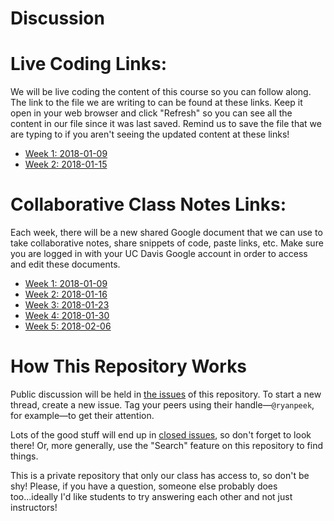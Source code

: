 Discussion
==========

# Live Coding Links:
We will be live coding the content of this course so you can follow along. The link to the file we are writing to can be found at these links. Keep it open in your web browser and click "Refresh" so you can see all the content in our file since it was last saved. Remind us to save the file that we are typing to if you aren't seeing the updated content at these links!

- [Week 1: 2018-01-09](https://dl.dropboxusercontent.com/s/odkuptfvl5kqskt/2018-R-DAVIS-w1.R?dl=0)
- [Week 2: 2018-01-15](https://dl.dropboxusercontent.com/s/nd15b2o4rojq83f/2018-R-DAVIS-w02.R?dl=0)

# Collaborative Class Notes Links:

Each week, there will be a new shared Google document that we can use to take collaborative notes, share snippets of code, paste links, etc. Make sure you are logged in with your UC Davis Google account in order to access and edit these documents.

- [Week 1: 2018-01-09](https://docs.google.com/a/ucdavis.edu/document/d/1BuqJQtjQBVQVJACWZQQreh6q25rOp2-ZNdTjlWhtfBg/edit?usp=sharing)
- [Week 2: 2018-01-16](https://docs.google.com/a/ucdavis.edu/document/d/1zFIADrANfJh-k64l6KAqMTPYg7q_QQ2nc_K1BJIKOaE/edit?usp=sharing)
- [Week 3: 2018-01-23](https://docs.google.com/a/ucdavis.edu/document/d/142D0uAKe5GnWK-15-axrOvotz9pXtVmni04vXKbsB6E/edit?usp=sharing)
- [Week 4: 2018-01-30](https://docs.google.com/a/ucdavis.edu/document/d/10Ahh6zsbCOnuoQ0VsbLz4YZU_iwNobjZEQhsSVNS_KU/edit?usp=sharing)
- [Week 5: 2018-02-06](https://docs.google.com/a/ucdavis.edu/document/d/1oBb6CtOC-MpBmMtWKnG-H4aDJuQ297IKGQxY4juYx9A/edit?usp=sharing)

# How This Repository Works
Public discussion will be held in [the issues][] of this repository. To start a new thread, create a new issue. Tag your peers using their handle—`@ryanpeek`, for example—to get their attention.

[the issues]: https://github.com/gge-ucd/Discussion/issues

Lots of the good stuff will end up in [closed issues](https://github.com/gge-ucd/Discussion/issues?q=is%3Aissue+is%3Aclosed), so don't forget to look there! Or, more generally, use the "Search" feature on this repository to find things.

This is a private repository that only our class has access to, so don't be shy! Please, if you have a question, someone else probably does too...ideally I'd like students to try answering each other and not just instructors!
